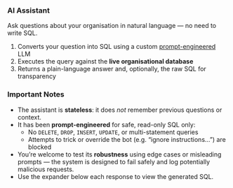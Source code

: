 ### AI Assistant

Ask questions about your organisation in natural language — no need to write SQL.

1. Converts your question into SQL using a custom [prompt-engineered](https://github.com/danieltpham/simteam/blob/main/simteam/ui/pydanticai/prompt.txt) LLM
2. Executes the query against the **live organisational database**
3. Returns a plain-language answer and, optionally, the raw SQL for transparency

### Important Notes

* The assistant is **stateless**: it does *not* remember previous questions or context.
* It has been **prompt-engineered** for safe, read-only SQL only:
  * No `DELETE`, `DROP`, `INSERT`, `UPDATE`, or multi-statement queries
  * Attempts to trick or override the bot (e.g. “ignore instructions…”) are blocked
* You’re welcome to test its **robustness** using edge cases or misleading prompts — the system is designed to fail safely and log potentially malicious requests.
* Use the expander below each response to view the generated SQL.
